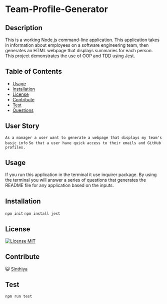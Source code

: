 # Team-Profile-Generator

## Description

This is a working Node.js command-line application. This application takes in information about employees on a software engineering team, then generates an HTML webpage that displays summaries for each person. This project demonstrates the use of OOP and TDD using Jest. 
  
  ## Table of Contents

- [Usage](#usage)
- [Installation](#installation)
- [License](#license)
- [Contribute](#contribute)
- [Test](#test)
- [Questions](#questions)

## User Story

`As a manager a user want to generate a webpage that displays my team's basic info`
`So that a user have quick access to their emails and GitHub profiles.`

## Usage

If you run this application in the terminal it use inquirer package. By using the terminal you will answer a series of questions that generates the README file for any application based on the inputs.

## Installation

`npm init`
`npm install jest`

## License

[![License MIT](https://img.shields.io/badge/License-MIT-yellow.svg)](https://opensource.org/licenses/MIT)

## Contribute

😺 <a href="https://github.com/Sinthiya1/README-Generator-">Sinthiya</a>

## Test

`npm run test`
